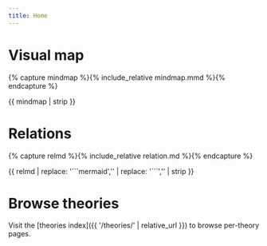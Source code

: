 ```yaml
---
title: Home
---
```


# Visual map

{% capture mindmap %}{% include_relative mindmap.mmd %}{% endcapture %}
<div class="mermaid">
{{ mindmap | strip }}
</div>

# Relations

{% capture relmd %}{% include_relative relation.md %}{% endcapture %}
<div class="mermaid">
{{ relmd | replace: '```mermaid','' | replace: '```','' | strip }}
</div>

# Browse theories

Visit the [theories index]({{ '/theories/' | relative_url }}) to browse per-theory pages.


